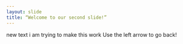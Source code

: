 ```yaml
---
layout: slide
title: “Welcome to our second slide!”
---
```

new text i am trying to make this work
Use the left arrow to go back!
